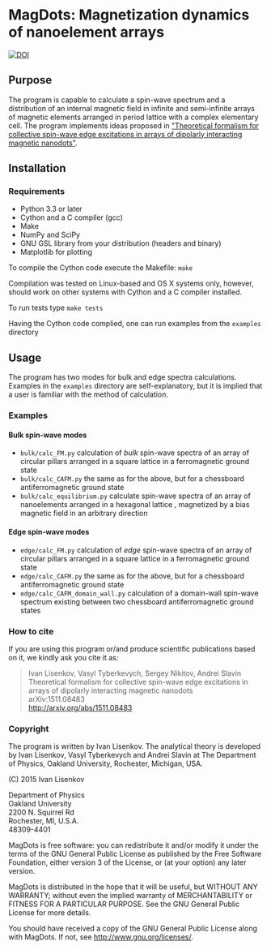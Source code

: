 # MagDots: Magnetization dynamics of nanoelement arrays

[![DOI](https://zenodo.org/badge/19702/ivlis/MagDots.svg)](https://zenodo.org/badge/latestdoi/19702/ivlis/MagDots)

## Purpose

The program is capable to calculate a spin-wave spectrum and a distribution of an internal magnetic
field in infinite and semi-infinite arrays of magnetic elements arranged in period lattice with a
complex elementary cell. The program implements ideas proposed in ["Theoretical formalism for
collective spin-wave edge excitations in arrays of dipolarly interacting magnetic
nanodots"](http://arxiv.org/abs/1511.08483).

## Installation

### Requirements
* Python 3.3 or later
* Cython and a C compiler (gcc)
* Make
* NumPy and SciPy
* GNU GSL library from your distribution (headers and binary)
* Matplotlib for plotting

To compile the Cython code execute the Makefile:
`make`

Compilation was tested on Linux-based and OS X systems only,
however, should work on other systems with Cython and a C compiler installed. 

To run tests type `make tests`

Having the Cython code complied, one can run examples from the `examples` directory

## Usage

The program has two modes for bulk and edge spectra calculations. Examples in the `examples`
directory are self-explanatory, but it is implied that a user is familiar with the method of calculation.

### Examples

#### Bulk spin-wave modes
* `bulk/calc_FM.py` calculation of *bulk* spin-wave spectra of an array of circular pillars arranged in a
  square lattice in a ferromagnetic ground state
* `bulk/calc_CAFM.py` the same as for the above, but for a chessboard antiferromagnetic ground state
* `bulk/calc_equilibrium.py` calculate spin-wave spectra of an array of nanoelements arranged in a
  hexagonal lattice , magnetized by a bias magnetic field in an arbitrary direction

#### Edge spin-wave modes
* `edge/calc_FM.py` calculation of *edge* spin-wave spectra of an array of circular pillars arranged in a
  square lattice in a ferromagnetic ground state
* `edge/calc_CAFM.py` the same as for the above, but for a chessboard antiferromagnetic ground state
* `edge/calc_CAFM_domain_wall.py` calculation of a domain-wall spin-wave spectrum existing between
  two chessboard antiferromagnetic ground states

### How to cite 

If you are using this program or/and produce scientific publications based on it,
we kindly ask you cite it as:

> Ivan Lisenkov, Vasyl Tyberkevych, Sergey Nikitov, Andrei Slavin  
> Theoretical formalism for collective spin-wave edge excitations in arrays of dipolarly interacting magnetic nanodots  
> arXiv:1511.08483  
> http://arxiv.org/abs/1511.08483


### Copyright

The program is written by Ivan Lisenkov. The analytical theory is developed by Ivan Lisenkov, Vasyl
Tyberkevych and Andrei Slavin at The Department of Physics, Oakland University, Rochester, Michigan, USA.

(C) 2015 Ivan Lisenkov

Department of Physics  
Oakland University  
2200 N. Squirrel Rd  
Rochester, MI, U.S.A.  
48309-4401

MagDots is free software: you can redistribute it and/or modify
it under the terms of the GNU General Public License as published by
the Free Software Foundation, either version 3 of the License, or
(at your option) any later version.

MagDots is distributed in the hope that it will be useful,
but WITHOUT ANY WARRANTY; without even the implied warranty of
MERCHANTABILITY or FITNESS FOR A PARTICULAR PURPOSE.  See the
GNU General Public License for more details.

You should have received a copy of the GNU General Public License
along with MagDots.  If not, see <http://www.gnu.org/licenses/>.



